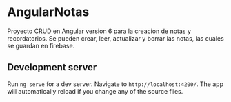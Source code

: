 # AngularNotas

Proyecto CRUD en Angular version 6 para la creacion de notas y recordatorios. Se pueden crear, leer, actualizar y borrar las notas, las cuales se guardan en firebase.

## Development server

Run `ng serve` for a dev server. Navigate to `http://localhost:4200/`. The app will automatically reload if you change any of the source files.
